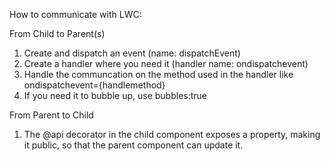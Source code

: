 How to communicate with LWC:

From Child to Parent(s)
1. Create and dispatch an event (name: dispatchEvent)
2. Create a handler where you need it (handler name: ondispatchevent)
3. Handle the communcation on the method used in the handler like ondispatchevent={handlemethod}
4. If you need it to bubble up, use bubbles:true

From Parent to Child
1. The @api decorator in the child component exposes a property, making it public, so that the parent component can update it.
